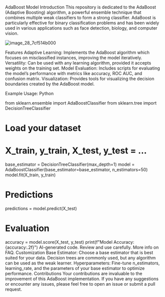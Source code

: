 AdaBoost Model
Introduction
This repository is dedicated to the AdaBoost (Adaptive Boosting) algorithm, a powerful ensemble technique that combines multiple weak classifiers to form a strong classifier. AdaBoost is particularly effective for binary classification problems and has been widely used in various applications such as face detection, biology, and computer vision.


![image_28_7cf514b000](https://github.com/MohamadAlemiAI/Adaboost/assets/167448426/69ed3331-6089-4bee-a824-a576958cf774)


Features
Adaptive Learning: Implements the AdaBoost algorithm which focuses on misclassified instances, improving the model iteratively.
Versatility: Can be used with any learning algorithm, provided it accepts weights on the training set.
Model Evaluation: Includes scripts for evaluating the model’s performance with metrics like accuracy, ROC AUC, and confusion matrix.
Visualization: Provides tools for visualizing the decision boundaries created by the AdaBoost model.

Example Usage:
Python

from sklearn.ensemble import AdaBoostClassifier
from sklearn.tree import DecisionTreeClassifier

# Load your dataset
# X_train, y_train, X_test, y_test = ...

base_estimator = DecisionTreeClassifier(max_depth=1)
model = AdaBoostClassifier(base_estimator=base_estimator, n_estimators=50)
model.fit(X_train, y_train)

# Predictions
predictions = model.predict(X_test)

# Evaluation
accuracy = model.score(X_test, y_test)
print(f"Model Accuracy: {accuracy:.2f}")
AI-generated code. Review and use carefully. More info on FAQ.
Customization
Base Estimator: Choose a base estimator that is best suited for your data. Decision trees are commonly used, but any algorithm can be used as the weak learner.
Hyperparameters: Fine-tune n_estimators, learning_rate, and the parameters of your base estimator to optimize performance.
Contributions
Your contributions are invaluable to the improvement of this AdaBoost implementation. If you have any suggestions or encounter any issues, please feel free to open an issue or submit a pull request.
